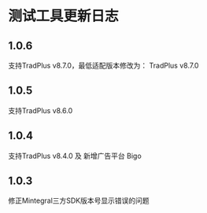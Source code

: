 # 测试工具更新日志

## 1.0.6

支持TradPlus v8.7.0，最低适配版本修改为： TradPlus v8.7.0

## 1.0.5

支持TradPlus v8.6.0

## 1.0.4

支持TradPlus v8.4.0 及 新增广告平台 Bigo

## 1.0.3

修正Mintegral三方SDK版本号显示错误的问题

